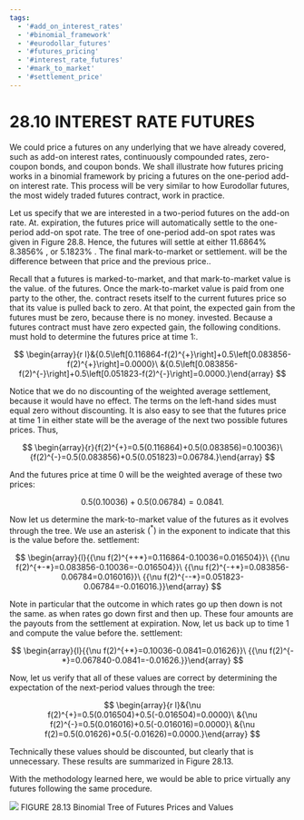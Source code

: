 ```yaml
---
tags:
  - '#add_on_interest_rates'
  - '#binomial_framework'
  - '#eurodollar_futures'
  - '#futures_pricing'
  - '#interest_rate_futures'
  - '#mark_to_market'
  - '#settlement_price'
---
```

# 28.10 INTEREST RATE FUTURES

We could price a futures on any underlying that we have already covered, such as add-on interest rates, continuously compounded rates, zero-coupon bonds, and coupon bonds. We shall illustrate how futures pricing works in a binomial framework by pricing a futures on the one-period add-on interest rate. This process will be very similar to how Eurodollar futures, the most widely traded futures contract, work in practice.

Let us specify that we are interested in a two-period futures on the add-on rate. At. expiration, the futures price will automatically settle to the one-period add-on spot rate. The tree of one-period add-on spot rates was given in Figure 28.8. Hence, the futures will settle at either $11.6864\%$ $8.3856\%$ , or $5.1823\%$ . The final mark-to-market or settlement. will be the difference between that price and the previous price..

Recall that a futures is marked-to-market, and that mark-to-market value is the value. of the futures. Once the mark-to-market value is paid from one party to the other, the. contract resets itself to the current futures price so that its value is pulled back to zero. At that point, the expected gain from the futures must be zero, because there is no money. invested. Because a futures contract must have zero expected gain, the following conditions. must hold to determine the futures price at time 1:.

$$
\begin{array}{r l}&{0.5\left[0.116864-f(2)^{+}\right]+0.5\left[0.083856-f(2)^{+}\right]=0.0000}\ &{0.5\left[0.083856-f(2)^{-}\right]+0.5\left[0.051823-f(2)^{-}\right]=0.0000.}\end{array}
$$

Notice that we do no discounting of the weighted average settlement, because it would have no effect. The terms on the left-hand sides must equal zero without discounting. It is also easy to see that the futures price at time 1 in either state will be the average of the next two possible futures prices. Thus,

$$
\begin{array}{r}{f(2)^{+}=0.5(0.116864)+0.5(0.083856)=0.10036}\ {f(2)^{-}=0.5(0.083856)+0.5(0.051823)=0.06784.}\end{array}
$$

And the futures price at time 0 will be the weighted average of these two prices:

$$
0.5(0.10036)+0.5(0.06784)=0.0841.
$$

Now let us determine the mark-to-market value of the futures as it evolves through the tree. We use an asterisk $({}^{\ast})$ in the exponent to indicate that this is the value before the. settlement:

$$
\begin{array}{l}{{\nu f(2)^{++*}=0.116864-0.10036=0.016504}}\ {{\nu f(2)^{+-*}=0.083856-0.10036=-0.016504}}\ {{\nu f(2)^{-+*}=0.083856-0.06784=0.016016}}\ {{\nu f(2)^{--*}=0.051823-0.06784=-0.016016.}}\end{array}
$$

Note in particular that the outcome in which rates go up then down is not the same. as when rates go down first and then up. These four amounts are the payouts from the settlement at expiration. Now, let us back up to time 1 and compute the value before the. settlement:

$$
\begin{array}{l}{{\nu f(2)^{+*}=0.10036-0.0841=0.01626}}\ {{\nu f(2)^{-*}=0.067840-0.0841=-0.01626.}}\end{array}
$$

Now, let us verify that all of these values are correct by determining the expectation of the next-period values through the tree:

$$
\begin{array}{r l}&{\nu f(2)^{+}=0.5(0.016504)+0.5(-0.016504)=0.0000}\ &{\nu f(2)^{-}=0.5(0.016016)+0.5(-0.016016)=0.0000}\ &{\nu f(2)=0.5(0.01626)+0.5(-0.01626)=0.0000.}\end{array}
$$

Technically these values should be discounted, but clearly that is unnecessary. These results are summarized in Figure 28.13.

With the methodology learned here, we would be able to price virtually any futures following the same procedure.

![](images/506fd2ae5889801bf63dfd36a6635f1efa71129520a30ca80fa9a93481443675.jpg)
FIGURE 28.13 Binomial Tree of Futures Prices and Values
